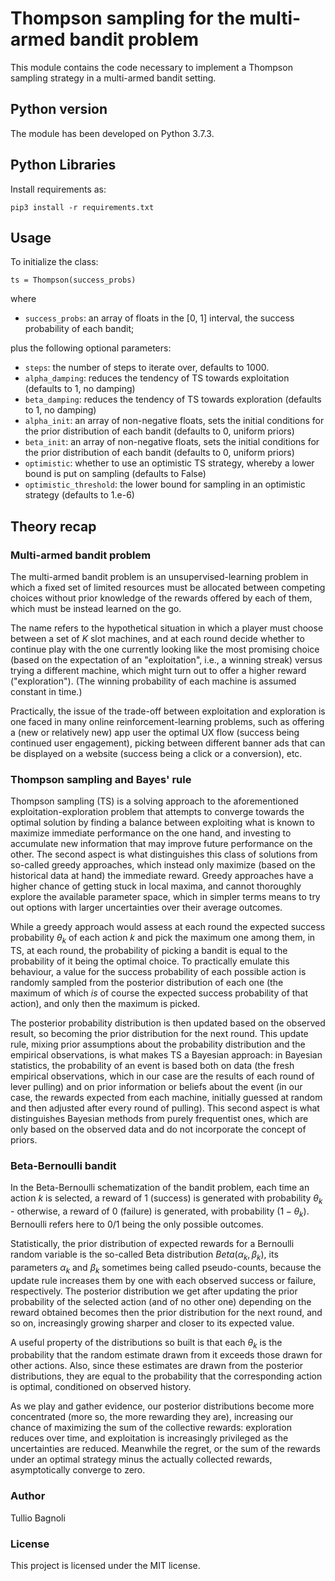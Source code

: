 # Thompson sampling for the multi-armed bandit problem

This module contains the code necessary 
to implement a Thompson sampling strategy
in a multi-armed bandit setting.

## Python version

The module has been developed on Python 3.7.3.

## Python Libraries

Install requirements as:

    pip3 install -r requirements.txt

## Usage

To initialize the class:

    ts = Thompson(success_probs)

where
* `success_probs`: an array of floats in the [0, 1] interval,
    the success probability of each bandit;
    
plus the following optional parameters: 
* `steps`: the number of steps to iterate over, defaults to 1000.
* `alpha_damping`: reduces the tendency of TS towards exploitation (defaults to 1, no damping)
* `beta_damping`: reduces the tendency of TS towards exploration (defaults to 1, no damping)
* `alpha_init`: an array of non-negative floats, sets the initial conditions for the prior distribution of each bandit
    (defaults to 0, uniform priors)
* `beta_init`: an array of non-negative floats, sets the initial conditions for the prior distribution of each bandit
    (defaults to 0, uniform priors)
* `optimistic`: whether to use an optimistic TS strategy, whereby a lower bound is put on sampling
    (defaults to False)
* `optimistic_threshold`: the lower bound for sampling in an optimistic strategy
    (defaults to 1.e-6)

## Theory recap

### Multi-armed bandit problem

The multi-armed bandit problem is an unsupervised-learning problem
in which a fixed set of limited resources
must be allocated between competing choices
without prior knowledge of the rewards offered by each of them,
which must be instead learned on the go.

The name refers to the hypothetical situation
in which a player must choose between a set of $K$ slot machines,
and at each round decide whether to continue play with the one
currently looking like the most promising choice
(based on the expectation of an "exploitation", i.e., a winning streak)
versus trying a different machine,
which might turn out to offer a higher reward ("exploration").
(The winning probability of each machine is assumed constant in time.)

Practically, the issue of the trade-off between exploitation and exploration
is one faced in many online reinforcement-learning problems,
such as offering a (new or relatively new) app user the optimal UX flow
(success being continued user engagement),
picking between different banner ads that can be displayed on a website
(success being a click or a conversion), etc.

### Thompson sampling and Bayes' rule

Thompson sampling (TS) is a solving approach to the aforementioned exploitation-exploration problem
that attempts to converge towards the optimal solution by finding a balance
between exploiting what is known to maximize immediate performance on the one hand,
and investing to accumulate new information that may improve future performance on the other.
The second aspect is what distinguishes this class of solutions from so-called
greedy approaches, which instead only maximize (based on the historical data at hand)
the immediate reward. Greedy approaches have a higher chance of getting stuck in local maxima,
and cannot thoroughly explore the available parameter space, which in simpler terms means
to try out options with larger uncertainties over their average outcomes.

While a greedy approach would assess at each round the expected success probability $\theta_k$
of each action $k$ and pick the maximum one among them,
in TS, at each round,
the probability of picking a bandit is equal to the probability of it being the optimal choice.
To practically emulate this behaviour,
a value for the success probability of each possible action is randomly sampled
from the posterior distribution of each one
(the maximum of which _is_ of course the expected success probability of that action),
and only then the maximum is picked.

The posterior probability distribution is then updated based on the observed result,
so becoming the prior distribution for the next round.
This update rule, mixing prior assumptions about the probability distribution and the empirical observations,
is what makes TS a Bayesian approach:
in Bayesian statistics, the probability of an event is based both on data
(the fresh empirical observations, which in our case are the results of each round of lever pulling)
and on prior information or beliefs about the event
(in our case, the rewards expected from each machine, 
initially guessed at random and then adjusted after every round of pulling).
This second aspect is what distinguishes Bayesian methods from purely frequentist ones,
which are only based on the observed data and do not incorporate the concept of priors.

### Beta-Bernoulli bandit

In the Beta-Bernoulli schematization of the bandit problem,
each time an action $k$ is selected,
a reward of 1 (success) is generated with probability $\theta_k$ 
\- otherwise, a reward of 0 (failure) is generated, with probability $(1 - \theta_k)$.
Bernoulli refers here to 0/1 being the only possible outcomes.

Statistically, the prior distribution of expected rewards for a Bernoulli random variable
is the so-called Beta distribution $Beta(\alpha_k, \beta_k)$,
its parameters $\alpha_k$ and $\beta_k$ sometimes being called pseudo-counts,
because the update rule increases them by one with each observed success or failure, respectively.
The posterior distribution we get after updating
the prior probability of the selected action (and of no other one)
depending on the reward obtained becomes then the prior distribution for the next round, and so on,
increasingly growing sharper and closer to its expected value.

A useful property of the distributions so built is that each $\theta_k$ is the probability
that the random estimate drawn from it exceeds those drawn for other actions.
Also, since these estimates are drawn from the posterior distributions,
they are equal to the probability that the corresponding action is optimal,
conditioned on observed history.

As we play and gather evidence, our posterior distributions become more concentrated
(more so, the more rewarding they are),
increasing our chance of maximizing the sum of the collective rewards:
exploration reduces over time, and exploitation is increasingly privileged as the uncertainties are reduced.
Meanwhile the regret, or the sum of the rewards under an optimal strategy
minus the actually collected rewards, asymptotically converge to zero.

### Author

Tullio Bagnoli

### License

This project is licensed under the MIT license.
